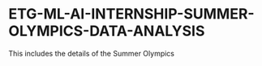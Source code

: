 # ETG-ML-AI-INTERNSHIP-SUMMER-OLYMPICS-DATA-ANALYSIS
This includes the details of the Summer Olympics
